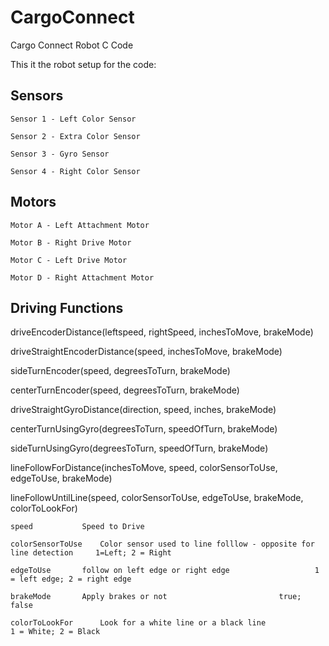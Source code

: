# CargoConnect
Cargo Connect Robot C Code

This it the robot setup for the code:

Sensors
----------------------------------------------------------------
	Sensor 1 - Left Color Sensor

	Sensor 2 - Extra Color Sensor

	Sensor 3 - Gyro Sensor

	Sensor 4 - Right Color Sensor

Motors
----------------------------------------------------------------
	Motor A - Left Attachment Motor

	Motor B - Right Drive Motor 
	
	Motor C - Left Drive Motor

	Motor D - Right Attachment Motor 


Driving Functions
----------------------------------------------------------------
driveEncoderDistance(leftspeed, rightSpeed, inchesToMove, brakeMode)

driveStraightEncoderDistance(speed, inchesToMove, brakeMode)

sideTurnEncoder(speed, degreesToTurn, brakeMode)

centerTurnEncoder(speed, degreesToTurn, brakeMode)

driveStraightGyroDistance(direction, speed, inches, brakeMode)

centerTurnUsingGyro(degreesToTurn, speedOfTurn, brakeMode)

sideTurnUsingGyro(degreesToTurn, speedOfTurn, brakeMode)

lineFollowForDistance(inchesToMove, speed, colorSensorToUse, edgeToUse, brakeMode)  
    
lineFollowUntilLine(speed, colorSensorToUse, edgeToUse, brakeMode, colorToLookFor)

	speed 			Speed to Drive
	
	colorSensorToUse	Color sensor used to line folllow - opposite for line detection		1=Left; 2 = Right        
	
	edgeToUse		follow on left edge or right edge					1 = left edge; 2 = right edge
	
	brakeMode		Apply brakes or not							true; false
	
	colorToLookFor		Look for a white line or a black line					1 = White; 2 = Black 
